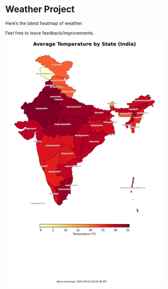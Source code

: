 # Weather Project

Here’s the latest heatmap of weather:

Feel free to leave feedback/improvements.

![India Heatmap](docs/assets/india_heatmap.png?v=D127A1)
